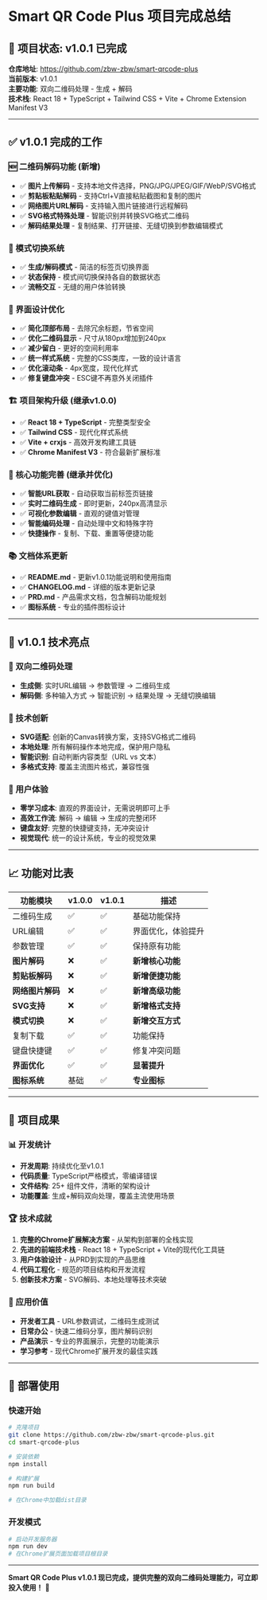# Smart QR Code Plus 项目完成总结

## 🎉 项目状态: v1.0.1 已完成

**仓库地址**: https://github.com/zbw-zbw/smart-qrcode-plus  
**当前版本**: v1.0.1  
**主要功能**: 双向二维码处理 - 生成 + 解码  
**技术栈**: React 18 + TypeScript + Tailwind CSS + Vite + Chrome Extension Manifest V3

---

## ✅ v1.0.1 完成的工作

### 🆕 二维码解码功能 (新增)
- ✅ **图片上传解码** - 支持本地文件选择，PNG/JPG/JPEG/GIF/WebP/SVG格式
- ✅ **剪贴板粘贴解码** - 支持Ctrl+V直接粘贴截图和复制的图片
- ✅ **网络图片URL解码** - 支持输入图片链接进行远程解码
- ✅ **SVG格式特殊处理** - 智能识别并转换SVG格式二维码
- ✅ **解码结果处理** - 复制结果、打开链接、无缝切换到参数编辑模式

### 🔄 模式切换系统
- ✅ **生成/解码模式** - 简洁的标签页切换界面
- ✅ **状态保持** - 模式间切换保持各自的数据状态
- ✅ **流畅交互** - 无缝的用户体验转换

### 🎨 界面设计优化
- ✅ **简化顶部布局** - 去除冗余标题，节省空间
- ✅ **优化二维码显示** - 尺寸从180px增加到240px
- ✅ **减少留白** - 更好的空间利用率
- ✅ **统一样式系统** - 完整的CSS类库，一致的设计语言
- ✅ **优化滚动条** - 4px宽度，现代化样式
- ✅ **修复键盘冲突** - ESC键不再意外关闭插件

### 🏗️ 项目架构升级 (继承v1.0.0)
- ✅ **React 18 + TypeScript** - 完整类型安全
- ✅ **Tailwind CSS** - 现代化样式系统
- ✅ **Vite + crxjs** - 高效开发构建工具链
- ✅ **Chrome Manifest V3** - 符合最新扩展标准

### 🎯 核心功能完善 (继承并优化)
- ✅ **智能URL获取** - 自动获取当前标签页链接
- ✅ **实时二维码生成** - 即时更新，240px高清显示
- ✅ **可视化参数编辑** - 直观的键值对管理
- ✅ **智能编码处理** - 自动处理中文和特殊字符
- ✅ **快捷操作** - 复制、下载、重置等便捷功能

### 📚 文档体系更新
- ✅ **README.md** - 更新v1.0.1功能说明和使用指南
- ✅ **CHANGELOG.md** - 详细的版本更新记录
- ✅ **PRD.md** - 产品需求文档，包含解码功能规划
- ✅ **图标系统** - 专业的插件图标设计

---

## 🚀 v1.0.1 技术亮点

### 📱 双向二维码处理
- **生成侧**: 实时URL编辑 → 参数管理 → 二维码生成
- **解码侧**: 多种输入方式 → 智能识别 → 结果处理 → 无缝切换编辑

### 🔧 技术创新
- **SVG适配**: 创新的Canvas转换方案，支持SVG格式二维码
- **本地处理**: 所有解码操作本地完成，保护用户隐私
- **智能识别**: 自动判断内容类型（URL vs 文本）
- **多格式支持**: 覆盖主流图片格式，兼容性强

### 🎨 用户体验
- **零学习成本**: 直观的界面设计，无需说明即可上手
- **高效工作流**: 解码 → 编辑 → 生成的完整闭环
- **键盘友好**: 完整的快捷键支持，无冲突设计
- **视觉现代**: 统一的设计系统，专业的视觉效果

---

## 📈 功能对比表

| 功能模块 | v1.0.0 | v1.0.1 | 描述 |
|---------|------|--------|------|
| 二维码生成 | ✅ | ✅ | 基础功能保持 |
| URL编辑 | ✅ | ✅ | 界面优化，体验提升 |
| 参数管理 | ✅ | ✅ | 保持原有功能 |
| **图片解码** | ❌ | ✅ | **新增核心功能** |
| **剪贴板解码** | ❌ | ✅ | **新增便捷功能** |
| **网络图片解码** | ❌ | ✅ | **新增高级功能** |
| **SVG支持** | ❌ | ✅ | **新增格式支持** |
| **模式切换** | ❌ | ✅ | **新增交互方式** |
| 复制下载 | ✅ | ✅ | 功能保持 |
| 键盘快捷键 | ✅ | ✅ | 修复冲突问题 |
| **界面优化** | ✅ | ✅ | **显著提升** |
| **图标系统** | 基础 | ✅ | **专业图标** |

---

## 🎊 项目成果

### 📊 开发统计
- **开发周期**: 持续优化至v1.0.1
- **代码质量**: TypeScript严格模式，零编译错误
- **文件结构**: 25+ 组件文件，清晰的架构设计
- **功能覆盖**: 生成+解码双向处理，覆盖主流使用场景

### 🏆 技术成就
1. **完整的Chrome扩展解决方案** - 从架构到部署的全栈实现
2. **先进的前端技术栈** - React 18 + TypeScript + Vite的现代化工具链
3. **用户体验设计** - 从PRD到实现的产品思维
4. **代码工程化** - 规范的项目结构和开发流程
5. **创新技术方案** - SVG解码、本地处理等技术突破

### 🎯 应用价值
- **开发者工具** - URL参数调试，二维码生成测试
- **日常办公** - 快速二维码分享，图片解码识别
- **产品演示** - 专业的界面展示，完整的功能演示
- **学习参考** - 现代Chrome扩展开发的最佳实践

---

## 🚀 部署使用

### 快速开始
```bash
# 克隆项目
git clone https://github.com/zbw-zbw/smart-qrcode-plus.git
cd smart-qrcode-plus

# 安装依赖
npm install

# 构建扩展
npm run build

# 在Chrome中加载dist目录
```

### 开发模式
```bash
# 启动开发服务器
npm run dev
# 在Chrome扩展页面加载项目根目录
```

---

**Smart QR Code Plus v1.0.1 现已完成，提供完整的双向二维码处理能力，可立即投入使用！** 🎉 
